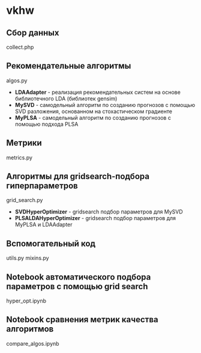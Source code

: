 # vkhw

## Сбор данных
collect.php

## Рекомендательные алгоритмы
algos.py
* **LDAAdapter** - реализация рекомендательных систем на основе библиотечного LDA (библиотек gensim)
* **MySVD** - самодельный алгоритм по созданию прогнозов с помощью SVD разложения, 
основанном на стохастическом градиенте
* **MyPLSA** - самодельный алгоритм по созданию прогнозов с помощью подхода PLSA

## Метрики
metrics.py

## Алгоритмы для gridsearch-подбора гиперпараметров
grid_search.py
* **SVDHyperOptimizer** - gridsearch подбор параметров для MySVD
* **PLSALDAHyperOptimizer** - gridsearch подбор параметров для MyPLSA и LDAAdapter
 
## Вспомогательный код
utils.py
mixins.py

## Notebook автоматического подбора параметров с помощью grid search
hyper_opt.ipynb

## Notebook сравнения метрик качества алгоритмов
compare_algos.ipynb
